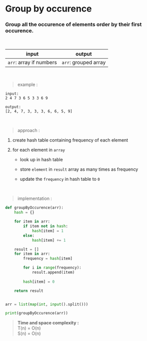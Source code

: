 # Group by occurence

### Group all the occurence of elements order by their first occurence.

<br>

| input | output |
| --- | --- |
| `arr`: array if numbers | `arr`: grouped array |

<br>

> example :
```
input:
2 4 7 3 6 5 3 3 6 9

output:
[2, 4, 7, 3, 3, 3, 6, 6, 5, 9]
```
<br>

> approach :

1. create hash table containing frequency of each element

2. for each element in `array`
    * look up in hash table
    
    * store `element` in `result` array as many times as frequency
    
    * update the `frequency` in hash table to `0` 

<br>

> implementation :

```python
def groupByOccurence(arr):
    hash = {}

    for item in arr:
        if item not in hash:
            hash[item] = 1
        else:
            hash[item] += 1

    result = []
    for item in arr:
        frequency = hash[item]

        for i in range(frequency):
            result.append(item)
        
        hash[item] = 0

    return result


arr = list(map(int, input().split()))

print(groupByOccurence(arr))
```

> **Time and space complexity :**
<br>T(n) = O(n)
<br>S(n) = O(n)